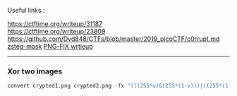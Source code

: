 Useful links :

https://ctftime.org/writeup/31187  
https://ctftime.org/writeup/23809  
https://github.com/Dvd848/CTFs/blob/master/2019_picoCTF/c0rrupt.md
[zsteg-mask](https://medium.com/@cyDeer/bobby-toes-ipad-ctf-walkthrough-0118a8879b93)
[PNG-FIX wrtieup](https://hackctfs.blogspot.com/2024/04/shunyactf-aarambha-ctf-writeup-forensics.html)

---

### Xor two images

```py
convert crypted1.png crypted2.png -fx "(((255*u)&(255*(1-v)))|((255*(1-u))&(255*v)))/255" decrypted.png
```
